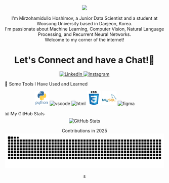 <div align="center">

<p align="center">
<img src="https://capsule-render.vercel.app/api?type=waving&color=gradient&text=Hello!&height=100&section=header"/>
</p>

<p>
I'm Mirzohamidullo Hoshimov, a Junior Data Scientist and a student at Woosong University based in Daejeon, Korea.
<br />
I'm passionate about Machine Learning, Computer Vision, Natural Language Processing, and Recurrent Neural Networks.
<br />
Welcome to my corner of the internet!
</p>

<h1 align="center">
Let's Connect and have a Chat!💬
</h1>

<p align="center">
<a href="https://www.linkedin.com/in/hoshimov/" target="_blank">
<img height="50" src="https://user-images.githubusercontent.com/46517096/166973395-19676cd8-f8ec-4abf-83ff-da8243505b82.png" alt="LinkedIn"/>
</a>
<a href="https://www.instagram.com/hafizulloevich/" target="_blank">
<img height="50" src="https://user-images.githubusercontent.com/46517096/166974368-9798f39f-1f46-499c-b14e-81f0a3f83a06.png" alt="Instagram"/>
</a>
</p>
</div>

🚀 Some Tools I Have Used and Learned
<p align="center">
<img src="https://raw.githubusercontent.com/devicons/devicon/master/icons/python/python-original-wordmark.svg" alt="python" width="45" height="45"/>
<img src="https://cdn.jsdelivr.net/gh/devicons/devicon/icons/vscode/vscode-original.svg" alt="vscode" width="45" height="45"/>
<img src="https://cdn.jsdelivr.net/gh/devicons/devicon/icons/html5/html5-original.svg" alt="html" width="45" height="45"/>
<img src="https://raw.githubusercontent.com/devicons/devicon/master/icons/css3/css3-original-wordmark.svg" alt="css3" width="45" height="45" />
<img src="https://raw.githubusercontent.com/devicons/devicon/master/icons/mysql/mysql-original-wordmark.svg" alt="mysql" width="45" height="45" />
<img src="https://cdn.jsdelivr.net/gh/devicons/devicon/icons/figma/figma-original.svg" alt="figma" width="45" height="45"/>
</p>
📊 My GitHub Stats
<div align="center">
<img src="https://github-readme-stats.vercel.app/api?username=Hafizulloevich&show_icons=true&theme=radical" alt="GitHub Stats" />
<div align="center">

Contributions in 2025
<img src="https://raw.githubusercontent.com/Hafizulloevich/Hafizulloevich/output/github-contribution-grid-snake-2025.svg" alt="Snake animation for 2025" />
</div>s